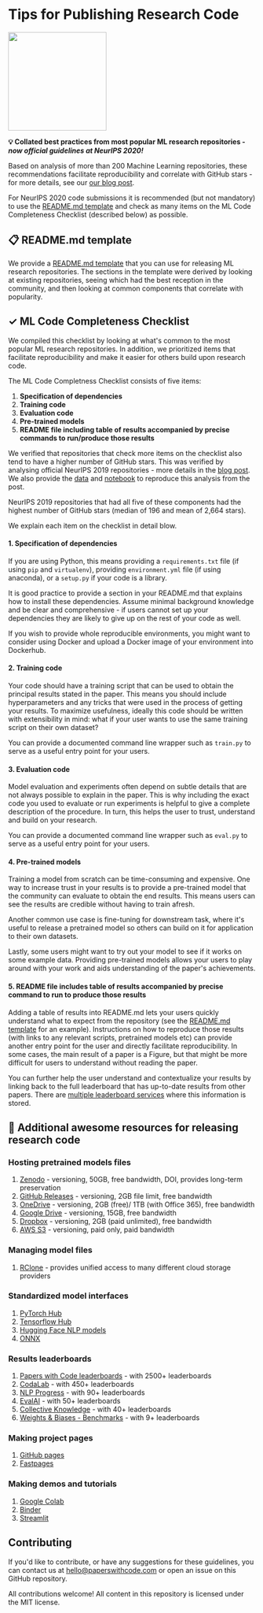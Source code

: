 # Tips for Publishing Research Code

<img src="https://upload.wikimedia.org/wikipedia/en/thumb/0/08/Logo_for_Conference_on_Neural_Information_Processing_Systems.svg/1200px-Logo_for_Conference_on_Neural_Information_Processing_Systems.svg.png" width=200>

**💡 Collated best practices from most popular ML research repositories - *now official guidelines at NeurIPS 2020!*** 

Based on analysis of more than 200 Machine Learning repositories, these recommendations facilitate reproducibility and correlate with GitHub stars - for more details, see our [our blog post](https://medium.com/paperswithcode/ml-code-completeness-checklist-e9127b168501). 

For NeurIPS 2020 code submissions it is recommended (but not mandatory) to use the [README.md template](templates/README.md) and check as many items on the ML Code Completeness Checklist (described below) as possible. 

## 📋 README.md template

We provide a [README.md template](templates/README.md) that you can use for releasing ML research repositories. The sections in the template were derived by looking at existing repositories, seeing which had the best reception in the community, and then looking at common components that correlate with popularity.

## ✓ ML Code Completeness Checklist

We compiled this checklist by looking at what's common to the most popular ML research repositories. In addition, we prioritized items that facilitate reproducibility and make it easier for others build upon research code.

The ML Code Completness Checklist consists of five items:

1. **Specification of dependencies**
2. **Training code** 
3. **Evaluation code**
4. **Pre-trained models**
5. **README file including table of results accompanied by precise commands to run/produce those results**

We verified that repositories that check more items on the checklist also tend to have a higher number of GitHub stars. This was verified by analysing official NeurIPS 2019 repositories - more details in the [blog post](https://medium.com/paperswithcode/ml-code-completeness-checklist-e9127b168501). We also provide the [data](notebooks/code_checklist-neurips2019.csv) and [notebook](notebooks/code_checklist-analysis.pdf) to reproduce this analysis from the post. 

NeurIPS 2019 repositories that had all five of these components had the highest number of GitHub stars (median of 196 and mean of 2,664 stars). 

We explain each item on the checklist in detail blow. 

#### 1. Specification of dependencies

If you are using Python, this means providing a `requirements.txt` file (if using `pip` and `virtualenv`), providing `environment.yml` file (if using anaconda), or a `setup.py` if your code is a library. 

It is good practice to provide a section in your README.md that explains how to install these dependencies. Assume minimal background knowledge and be clear and comprehensive - if users cannot set up your dependencies they are likely to give up on the rest of your code as well. 

If you wish to provide whole reproducible environments, you might want to consider using Docker and upload a Docker image of your environment into Dockerhub. 

#### 2. Training code

Your code should have a training script that can be used to obtain the principal results stated in the paper. This means you should include hyperparameters and any tricks that were used in the process of getting your results. To maximize usefulness, ideally this code should be written with extensibility in mind: what if your user wants to use the same training script on their own dataset?

You can provide a documented command line wrapper such as `train.py` to serve as a useful entry point for your users. 

#### 3. Evaluation code

Model evaluation and experiments often depend on subtle details that are not always possible to explain in the paper. This is why including the exact code you used to evaluate or run experiments is helpful to give a complete description of the procedure. In turn, this helps the user to trust, understand and build on your research.

You can provide a documented command line wrapper such as `eval.py` to serve as a useful entry point for your users.

#### 4. Pre-trained models

Training a model from scratch can be time-consuming and expensive. One way to increase trust in your results is to provide a pre-trained model that the community can evaluate to obtain the end results. This means users can see the results are credible without having to train afresh.

Another common use case is fine-tuning for downstream task, where it's useful to release a pretrained model so others can build on it for application to their own datasets.

Lastly, some users might want to try out your model to see if it works on some example data. Providing pre-trained models allows your users to play around with your work and aids understanding of the paper's achievements.

#### 5. README file includes table of results accompanied by precise command to run to produce those results

Adding a table of results into README.md lets your users quickly understand what to expect from the repository (see the [README.md template](templates/README.md) for an example). Instructions on how to reproduce those results (with links to any relevant scripts, pretrained models etc) can provide another entry point for the user and directly facilitate reproducibility. In some cases, the main result of a paper is a Figure, but that might be more difficult for users to understand without reading the paper. 

You can further help the user understand and contextualize your results by linking back to the full leaderboard that has up-to-date results from other papers. There are [multiple leaderboard services](#results-leaderboards) where this information is stored.  

## 🎉 Additional awesome resources for releasing research code

### Hosting pretrained models files

1. [Zenodo](https://zenodo.org) - versioning, 50GB, free bandwidth, DOI, provides long-term preservation
2. [GitHub Releases](https://help.github.com/en/github/administering-a-repository/managing-releases-in-a-repository) - versioning, 2GB file limit, free bandwidth
3. [OneDrive](https://www.onedrive.com/) - versioning, 2GB (free)/ 1TB (with Office 365), free bandwidth
4. [Google Drive](https://drive.google.com) - versioning, 15GB, free bandwidth
5. [Dropbox](https://dropbox.com) - versioning, 2GB (paid unlimited), free bandwidth
6. [AWS S3](https://aws.amazon.com/s3/) - versioning, paid only, paid bandwidth
 
### Managing model files

1. [RClone](https://rclone.org/) - provides unified access to many different cloud storage providers

### Standardized model interfaces

1. [PyTorch Hub](https://pytorch.org/hub/)
2. [Tensorflow Hub](https://www.tensorflow.org/hub)
3. [Hugging Face NLP models](https://huggingface.co/models)
4. [ONNX](https://onnx.ai/)

### Results leaderboards

1. [Papers with Code leaderboards](https://paperswithcode.com/sota) - with 2500+ leaderboards
2. [CodaLab](https://competitions.codalab.org/) - with 450+ leaderboards
3. [NLP Progress](https://nlpprogress.com/) - with 90+ leaderboards
4. [EvalAI](https://evalai.cloudcv.org/) - with 50+ leaderboards
5. [Collective Knowledge](https://cKnowledge.io/reproduced-results) - with 40+ leaderboards
6. [Weights & Biases - Benchmarks](https://www.wandb.com/benchmarks) - with 9+ leaderboards

### Making project pages

1. [GitHub pages](https://pages.github.com/)
2. [Fastpages](https://github.com/fastai/fastpages)

### Making demos and tutorials

1. [Google Colab](https://colab.research.google.com/)
2. [Binder](https://mybinder.org/)
3. [Streamlit](https://github.com/streamlit/streamlit)

## Contributing

If you'd like to contribute, or have any suggestions for these guidelines, you can contact us at hello@paperswithcode.com or open an issue on this GitHub repository. 

All contributions welcome! All content in this repository is licensed under the MIT license.
